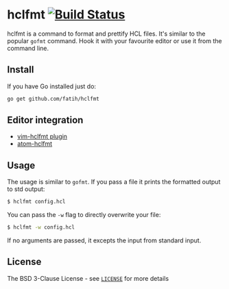 # hclfmt [![Build Status](http://img.shields.io/travis/fatih/hclfmt.svg?style=flat-square)](https://travis-ci.org/fatih/hclfmt)

hclfmt is a command to format and prettify HCL files. It's similar to the
popular `gofmt` command. Hook it with your favourite editor or use it from the
command line.

## Install

If you have Go installed just do:

```bash
go get github.com/fatih/hclfmt
```

## Editor integration

* [vim-hclfmt plugin](https://github.com/fatih/vim-hclfmt)
* [atom-hclfmt](https://atom.io/packages/hclfmt)

## Usage

The usage is similar to `gofmt`. If you pass a file it prints the formatted
output to std output:

```bash
$ hclfmt config.hcl
```

You can pass the `-w` flag to directly overwrite your file:

```bash
$ hclfmt -w config.hcl
```

If no arguments are passed, it excepts the input from standard input.


## License

The BSD 3-Clause License - see
[`LICENSE`](https://github.com/fatih/hclfmt/blob/master/LICENSE) for more
details


